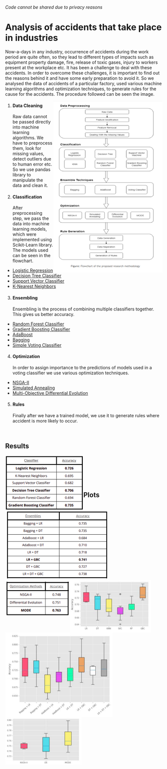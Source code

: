 *Code cannot be shared due to privacy reasons*

# Analysis of accidents that take place in industries

 Now-a-days in any industry, occurrence of accidents during the work period are quite often, so they lead to different types of impacts such as equipment property damage, fire, release of toxic gases, injury to workers present at the workplace etc. It has been a challenge to deal with these accidents. In order to overcome these challenges, it is important to find out the reasons behind it and have some early preparation to avoid it. So we analysed the data of accidents of a particular factory, used various machine learning algorithms and optimization techniques, to generate rules for the cause for the accidents. The procedure followed can be seen the image.
<br>

<img align='right' width="350" height="550" src="images/flowchart.png">



1. #### Data Cleaning
   Raw data cannot be passed directly into machine learning algorithms. We have to preprocess them, look for missing values, detect outliers due to human error etc. So we use pandas library to manipulate the data and clean it.

2. #### Classification
   After preprocessing step, we pass the data into machine learning models, which were implemented using Scikit-Learn library. The models used can be seen in the flowchart.<br>
  * [Logistic Regression]()
  * [Decision Tree Classifier]()
  * [Support Vector Classifier]()
  * [K-Nearest Neighbors]()
  

3. #### Ensembling
   Ensembling is the process of combining multiple classifiers together. This gives us better accuracy.<br>
* [Random Forest Classifier]()
* [Gradient Boosting Classifier]()
* [AdaBoost]()
* [Bagging]()
* [Simple Voting Classifier]()

4. #### Optimization
   In order to assign importance to the predictions of models used in a voting classifier we use various optimization techniques.<br>
* [NSGA-II]()
* [Simulated Annealing]()
* [Multi-Objective Differential Evolution]()
   

5. #### Rules
   Finally after we have a trained model, we use it to generate rules where accident is more likely to occur.
<br>

## Results 

<img align="left" src="/images/Screenshot&#32;from&#32;2020-03-08&#32;12-25-06.png" title="Classifier Results"/>
<img align="left" src="images/Screenshot&#32;from&#32;2020-03-08&#32;12-25-34.png" title="Ensembling Results"/>
<img align="left" src="/images/Screenshot&#32;from&#32;2020-03-08&#32;12-26-00.png" title="Optimization Results"/>
<br/><br/><br/><br/><br/>

## Plots

<img align="left" src="images/Screenshot&#32;from&#32;2020-03-08&#32;12-25-19.png" title="Classifier Results"/>
<img align="left" src="images/Screenshot&#32;from&#32;2020-03-08&#32;12-25-46.png" title="Ensembling Results"/>
<img align="left" src="images/Screenshot&#32;from&#32;2020-03-08&#32;12-26-10.png" title="Optimization Results"/>
<br/><br/><br/><br/><br/>
